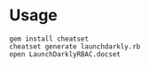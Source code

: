 # Usage

```
gem install cheatset
cheatset generate launchdarkly.rb
open LaunchDarklyRBAC.docset
```
